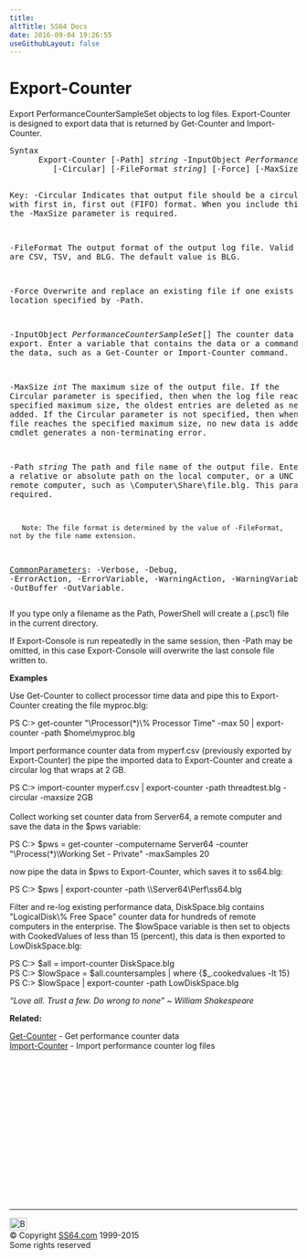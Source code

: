 ```yaml
---
title:
altTitle: SS64 Docs
date: 2016-09-04 19:26:55
useGithubLayout: false
---
```

<!-- #BeginLibraryItem "/Library/head_ps.lbi" --><!-- #EndLibraryItem --><h1>Export-Counter</h1> 
<p>Export PerformanceCounterSampleSet objects  to log files. Export-Counter is designed to export data that is returned by  Get-Counter and Import-Counter.</p>
<pre>Syntax
      Export-Counter [-Path] <i>string</i> -InputObject <i>PerformanceCounterSampleSet</i>[]
         [-Circular] [-FileFormat <i>string</i>] [-Force] [-MaxSize <i>int</i>] [<i>CommonParameters</i>]

Key:
   -Circular
       Indicates that output file should be a circular log with first in, first
       out (FIFO) format. When you include this parameter, the -MaxSize parameter is required.

   -FileFormat
       The output format of the output log file.
       Valid values are CSV, TSV, and BLG.  The default value is BLG.

   -Force
       Overwrite and replace an existing file if one exists in the location specified by -Path.

   -InputObject <i>PerformanceCounterSampleSet</i>[]
       The counter data to export.
       Enter a variable that contains the data or a command that gets the data, 
       such as a Get-Counter or Import-Counter command.

   -MaxSize <i>int</i>
       The maximum size of the output file. 
       If the Circular parameter is specified, then when the log file reaches the
       specified maximum size, the oldest entries are deleted as newer ones are added.
       If the Circular parameter is not specified, then when the log file 
       reaches the specified maximum size, no new data is added and the cmdlet
       generates a non-terminating error.

   -Path <i>string</i>
       The path and file name of the output file.
       Enter a relative or absolute path on the local computer, or a UNC path to a remote computer,
       such as \\Computer\Share\file.blg. This parameter is required. 

       Note: The file format is determined by the value of -FileFormat, not by the file name extension.

   <a href="common.html">CommonParameters</a>:
       -Verbose, -Debug, -ErrorAction, -ErrorVariable, -WarningAction, -WarningVariable,
       -OutBuffer -OutVariable.</pre>
<p>
  If you type only a filename as the Path, PowerShell will create a (.psc1) file in the current directory.</p>
<p>If Export-Console is run repeatedly in the same session, then  -Path may be omitted, in this case Export-Console will overwrite the last console file written to.</p>
<p><b>Examples</b></p>
<p>Use Get-Counter to collect processor time data and pipe this to Export-Counter creating the file myproc.blg:</p>
<p class="code">PS C:&gt; get-counter "\Processor(*)\% Processor Time" -max 50 | export-counter -path $home\myproc.blg</p>
<p>Import performance counter data from  <span class="code">myperf.csv</span> (previously exported by  Export-Counter) the pipe the imported data to Export-Counter and create a circular log that wraps at 2 GB.</p>
<p><span class="code">PS C:&gt; import-counter myperf.csv | export-counter -path threadtest.blg -circular -maxsize 2GB </span><br>
  <br>
Collect working set counter data from Server64, a remote computer and save the data in the $pws variable:</p>
<p class="code">PS C:&gt; $pws = get-counter -computername Server64 -counter "\Process(*)\Working Set - Private" -maxSamples 20</p>
<p>now pipe the data in <span class="code">$pws</span> to  Export-Counter, which saves it to ss64.blg:</p>
<p class="code">PS C:&gt; $pws  | export-counter -path \\Server64\Perf\ss64.blg</p>
<p>Filter and  re-log existing performance data, <span class="code">DiskSpace.blg</span> contains "LogicalDisk\% Free Space" counter data for hundreds of remote computers in the enterprise. The $lowSpace variable is then set to objects with CookedValues of less than 15 (percent), this data is then exported to <span class="code">LowDiskSpace.blg</span>:</p>
<p class="code">PS C:&gt; $all = import-counter DiskSpace.blg<br>
PS C:&gt; $lowSpace = $all.countersamples | where {$_.cookedvalues -lt 15}<br>
PS C:&gt; $lowSpace | export-counter -path LowDiskSpace.blg</p>
<p class="quote"><i>“Love all. Trust a few. Do wrong to none” ~ William Shakespeare</i></p>
<p><b>Related:</b></p>
<p>  <a href="get-counter.html">Get-Counter</a>             - Get performance counter data
<br>
<a href="import-counter.html">Import-Counter</a>             - Import performance counter log files</p><!-- #BeginLibraryItem "/Library/foot_ps.lbi" --><p>
<!-- PowerShell300 -->
<ins class="adsbygoogle" style="display:inline-block;width:300px;height:250px" data-ad-client="ca-pub-6140977852749469" data-ad-slot="6253539900"></ins>
<script>
(adsbygoogle = window.adsbygoogle || []).push({});
</script></p>
<hr>
<div id="bl" class="footer"><a href="export-counter.html#"><img src="../images/top.png" width="30" height="22" alt="Back to the Top"></a></div>
<div id="br" class="footer, tagline">© Copyright <a href="../index.html">SS64.com</a> 1999-2015<br>
Some rights reserved</div><!-- #EndLibraryItem -->

